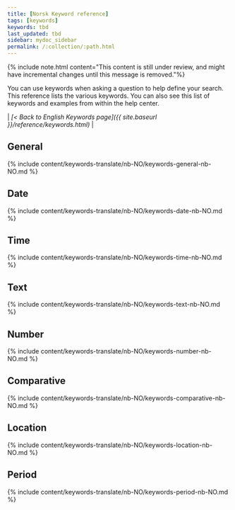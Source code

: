 ```yaml
---
title: [Norsk Keyword reference]
tags: [keywords]
keywords: tbd
last_updated: tbd
sidebar: mydoc_sidebar
permalink: /:collection/:path.html
---
```

{% include note.html content="This content is still under review, and might have incremental changes until this message is removed."%}

You can use keywords when asking a question to help define your search. This
reference lists the various keywords. You can also see this list of keywords and
examples from within the help center.

| _[< Back to English Keywords page]({{ site.baseurl }}/reference/keywords.html)_ |

## General

{% include content/keywords-translate/nb-NO/keywords-general-nb-NO.md %}

## Date

{% include content/keywords-translate/nb-NO/keywords-date-nb-NO.md %}

## Time

{% include content/keywords-translate/nb-NO/keywords-time-nb-NO.md %}

## Text

{% include content/keywords-translate/nb-NO/keywords-text-nb-NO.md %}

## Number

{% include content/keywords-translate/nb-NO/keywords-number-nb-NO.md %}

## Comparative

{% include content/keywords-translate/nb-NO/keywords-comparative-nb-NO.md %}

## Location

{% include content/keywords-translate/nb-NO/keywords-location-nb-NO.md %}

## Period

{% include content/keywords-translate/nb-NO/keywords-period-nb-NO.md %}

<!-- ## Help

{% include content/keywords-translate/nb-NO/keywords-help-nb-NO.md %} -->
